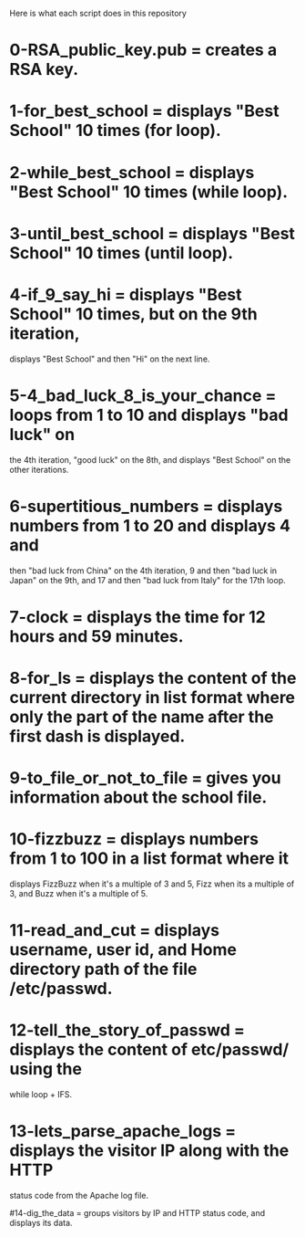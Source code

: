 Here is what each script does in this repository
# 0-RSA_public_key.pub = creates a RSA key.

# 1-for_best_school = displays "Best School" 10 times (for loop).

# 2-while_best_school = displays "Best School" 10 times (while loop).

# 3-until_best_school = displays "Best School" 10 times (until loop).

# 4-if_9_say_hi = displays "Best School" 10 times, but on the 9th iteration,
displays "Best School" and then "Hi" on the next line.

# 5-4_bad_luck_8_is_your_chance = loops from 1 to 10 and displays "bad luck" on
the 4th iteration, "good luck" on the 8th, and displays "Best School" on the
other iterations.

# 6-supertitious_numbers = displays numbers from 1 to 20 and displays 4 and
then "bad luck from China" on the 4th iteration, 9 and then "bad luck in Japan" on the 9th, and 17 and then "bad luck from Italy" for the 17th loop.

# 7-clock = displays the time for 12 hours and 59 minutes.

# 8-for_ls = displays the content of the current directory in list format where only the part of the name after the first dash is displayed.

# 9-to_file_or_not_to_file = gives you information about the school file.

# 10-fizzbuzz = displays numbers from 1 to 100 in a list format where it
displays FizzBuzz when it's a multiple of 3 and 5, Fizz when its a multiple of 3, and Buzz when it's a multiple of 5.

# 11-read_and_cut = displays username, user id, and Home directory path of the file /etc/passwd.

# 12-tell_the_story_of_passwd = displays the content of etc/passwd/ using the
while loop + IFS.

# 13-lets_parse_apache_logs = displays the visitor IP along with the HTTP
status code from the Apache log file.

#14-dig_the_data = groups visitors by IP and HTTP status code, and displays its data.